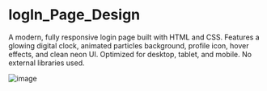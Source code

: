 ﻿# logIn_Page_Design
A modern, fully responsive login page built with HTML and CSS. Features a glowing digital clock, animated particles background, profile icon, hover effects, and clean neon UI. Optimized for desktop, tablet, and mobile. No external libraries used.

![image](https://github.com/user-attachments/assets/136a518d-f86c-4fa7-af16-e3d183a8ea1b)
